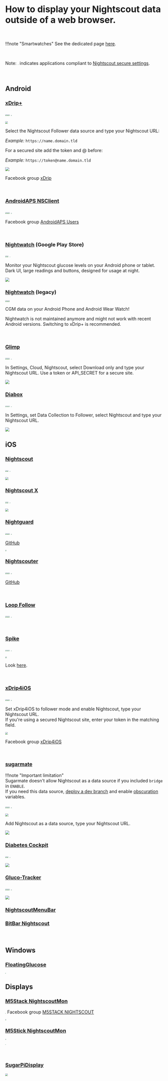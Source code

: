 # How to display your Nightscout data outside of a web browser.

</br>

!!!note "Smartwatches"
    See the dedicated page [here](../wearable/).

</br>

Note: <img src="../img/LockOK.png" style="zoom:15%;" /> indicates applications compliant to [Nightscout secure settings](./security.md).

</br>

## Android

### [xDrip+](https://github.com/NightscoutFoundation/xDrip/releases)

<img src="../img/IconSW.png" style="zoom:30%;" /><img src="../img/IconPhone.png" style="zoom:30%;" /><img src="../img/IconTablet.png" style="zoom:30%;" />	<img src="../img/LockOK.png" style="zoom:15%;" />

<img src="https://xdrip-plus.firebaseapp.com/cdn/xdrip-plus-slides/img/xdrip-plus-high-low-alarms.png" style="zoom:50%;" />

Select the Nightscout Follower data source and type your Nightscout URL:

*Example:* `https://name.domain.tld`

For a secured site add the token and @ before:

 *Example:* `https://token@name.domain.tld`

<img src="../img/Follower00.png" style="zoom:80%;" />

Facebook group [xDrip](https://www.facebook.com/groups/xDripG5/)

</br>

### [AndroidAPS NSClient](https://github.com/nightscout/AndroidAPS/releases)

<img src="../img/IconSW.png" style="zoom:30%;" /><img src="../img/IconPhone.png" style="zoom:30%;" /><img src="../img/IconTablet.png" style="zoom:30%;" />	<img src="../img/LockOK.png" style="zoom:15%;" />

Facebook group [AndroidAPS Users](https://www.facebook.com/groups/AndroidAPSUsers)

</br>

### [Nightwatch](https://play.google.com/store/apps/details?id=se.cornixit.nightwatch) (Google Play Store)

<img src="../img/IconPhone.png" style="zoom:30%;" /><img src="../img/IconTablet.png" style="zoom:30%;" />	<img src="../img/LockOK.png" style="zoom:15%;" />

Monitor your Nightscout glucose levels on your Android phone or tablet. Dark UI, large readings and buttons, designed for usage at night.

<img src="../img/Follower10.png" style="zoom:80%;" />

</br>

### [Nightwatch](https://github.com/StephenBlackWasAlreadyTaken/NightWatch/releases) (legacy)

<img src="../img/IconSW.png" style="zoom:30%;" /><img src="../img/IconPhone.png" style="zoom:30%;" /><img src="../img/IconTablet.png" style="zoom:30%;" />

CGM data on your Android Phone and Android Wear Watch!

Nightwatch is not maintained anymore and might not work with recent Android versions. Switching to xDrip+ is recommended.

</br>

### [Glimp](https://play.google.com/store/apps/details?id=it.ct.glicemia)

<img src="../img/IconSW.png" style="zoom:30%;" /><img src="../img/IconPhone.png" style="zoom:30%;" /><img src="../img/IconTablet.png" style="zoom:30%;" />	<img src="../img/LockOK.png" style="zoom:15%;" />

In Settings, Cloud, Nightscout, select Download only and type your Nightscout URL. Use a token or API_SECRET for a secure site.

<img src="../img/Follower06.png" style="zoom:80%;" />

</br>

### [Diabox](https://www.bubblan.org/diabox/)

<img src="../img/IconSW.png" style="zoom:30%;" /><img src="../img/IconPhone.png" style="zoom:30%;" /><img src="../img/IconTablet.png" style="zoom:30%;" />	<img src="../img/LockNO.png" style="zoom:15%;" />

In Settings, set Data Collection to Follower, select Nightscout and type your Nightscout URL.

<img src="../img/Follower07.png" style="zoom:80%;" />

</br>

## iOS

### [Nightscout](https://apps.apple.com/us/app/nightscout/id949973872)

<img src="../img/IconPhone.png" style="zoom:30%;" /><img src="../img/IconTablet.png" style="zoom:30%;" />	<img src="../img/LockOK.png" style="zoom:15%;" />

<img src="../img/Follower03.png" style="zoom:60%;" />	

</br>

### [Nightscout X](https://apps.apple.com/us/app/nightscout-x/id1333154219)

<img src="../img/IconPhone.png" style="zoom:30%;" /><img src="../img/IconTablet.png" style="zoom:30%;" />	<img src="../img/LockOK.png" style="zoom:15%;" />

<img src="../img/Follower04.png" style="zoom:60%;" />	

</br>

### [Nightguard](https://apps.apple.com/us/app/nightguard/id1116430352)

<img src="../img/IconSW.png" style="zoom:30%;" /><img src="../img/IconPhone.png" style="zoom:30%;" /><img src="../img/IconTablet.png" style="zoom:30%;" />	<img src="../img/LockNO.png" style="zoom:15%;" />

[GitHub](https://github.com/nightscout/nightguard)

<img src="https://raw.githubusercontent.com/nightscout/nightguard/master/images/nightguard24.jpg" style="zoom:25%;" />

</br>

### [Nightscouter](https://testflight.apple.com/join/UczafrJp)

<img src="../img/IconSW.png" style="zoom:30%;" /><img src="../img/IconPhone.png" style="zoom:30%;" /><img src="../img/IconTablet.png" style="zoom:30%;" />	<img src="../img/LockNO.png" style="zoom:15%;" />

[GitHub](https://github.com/someoneAnyone/Nightscouter)

</br>

### [Loop Follow](https://sweloop.se/LoopFollow/index.html)

<img src="../img/IconSW.png" style="zoom:30%;" /><img src="../img/IconPhone.png" style="zoom:30%;" /><img src="../img/IconTablet.png" style="zoom:30%;" />	<img src="../img/LockOK.png" style="zoom:15%;" />

</br>

### [Spike](https://spike-app.com/)

<img src="../img/IconSW.png" style="zoom:30%;" /><img src="../img/IconPhone.png" style="zoom:30%;" /><img src="../img/IconTablet.png" style="zoom:30%;" />	<img src="../img/LockOK.png" style="zoom:15%;" />

<img src="https://spike-app.com/wp-content/uploads/2019/03/iPhoneXSpikeHome2019.png" style="zoom:30%;" />

Look [here](https://github.com/SpikeApp/Spike/wiki/Spike-Follower-Mode#configure-spike-follower-manually).

</br>

### [xDrip4iOS](https://xdrip4ios.readthedocs.io/en/latest/)

<img src="../img/IconSW.png" style="zoom:30%;" /><img src="../img/IconPhone.png" style="zoom:30%;" /><img src="../img/IconTablet.png" style="zoom:30%;" />	<img src="../img/LockOK.png" style="zoom:15%;" />

Set xDrip4iOS to follower mode and enable Nightscout, type your Nightscout URL.  
If you're using a secured Nightscout site, enter your token in the matching field.

<img src="../img/Follower01.png" style="zoom:50%;" />

Facebook group [xDrip4iOS](https://www.facebook.com/groups/853994615056838)

</br>

### [sugarmate](https://sugarmate.io/)

!!!note "Important limitation"  
    Sugarmate doesn't allow Nightscout as a data source if you included `bridge` in `ENABLE`.  
    If you need this data source, [deploy a dev branch](../../update/dev_branch/) and enable [obscuration](../setup_variables/#bridge-share2nightscout-bridge) variables.



<img src="../img/IconSW.png" style="zoom:30%;" /><img src="../img/IconPhone.png" style="zoom:30%;" /><img src="../img/IconTablet.png" style="zoom:30%;" />	<img src="../img/LockOK.png" style="zoom:15%;" />

<img src="../img/Follower05.png" style="zoom:60%;" />

Add Nightscout as a data source, type your Nightscout URL.

<img src="../img/Follower02.png" style="zoom:80%;" />

</br>

### [Diabetes Cockpit](https://apps.apple.com/us/app/diabetes-cockpit/id1580577116)

<img src="../img/IconSW.png" style="zoom:30%;" /><img src="../img/IconTablet.png" style="zoom:30%;" />	<img src="../img/LockOK.png" style="zoom:15%;" />

<img src="../img/Follower08.png" style="zoom:80%;" />

</br>

### [Gluco-Tracker](https://apps.apple.com/it/app/gluco-tracker/id1526976290)

<img src="../img/IconSW.png" style="zoom:30%;" /><img src="../img/IconPhone.png" style="zoom:30%;" /><img src="../img/IconTablet.png" style="zoom:30%;" />	<img src="../img/LockOK.png" style="zoom:15%;" />

<img src="../img/Follower09.png" style="zoom:80%;" />

</br>

### [NightscoutMenuBar](https://github.com/mpangburn/NightscoutMenuBar)

### [BitBar Nightscout](https://github.com/pdaddyo/bitbar-nightscout)

</br>

## Windows

### [FloatingGlucose](https://github.com/dabear/FloatingGlucose)

<img src="../img/LockOK.png" style="zoom:15%;" /> </br>

## Displays

### [M5Stack NightscoutMon](https://github.com/mlukasek/M5_NightscoutMon)

<img src="../img/LockOK.png" style="zoom:15%;" /> Facebook group [M5STACK NIGHTSCOUT](https://www.facebook.com/groups/606295776549008)

<img src="https://raw.githubusercontent.com/mlukasek/M5_NightscoutMon/master/images/M5NS_mon_2019-06-20_page1.jpg" style="zoom:20%;" />

### [M5Stick NightscoutMon](https://github.com/mlukasek/M5StickC_NightscoutMon)

<img src="https://raw.githubusercontent.com/mlukasek/M5StickC_NightscoutMon/master/images/M5StickC_Nightscout_w-speaker.jpg" style="zoom:20%;" />

<img src="../img/LockOK.png" style="zoom:15%;" /> </br>

</br>

### [SugarPiDisplay](https://github.com/bassettb/SugarPiDisplay)

<img src="https://raw.githubusercontent.com/bassettb/SugarPiDisplay/master/docs/image2.jpg" style="zoom:50%;" />